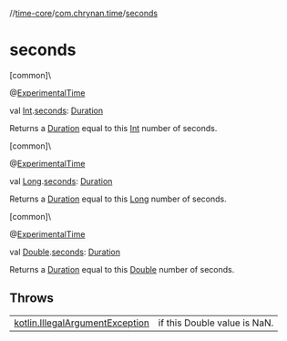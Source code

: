 //[time-core](../../index.md)/[com.chrynan.time](index.md)/[seconds](seconds.md)

# seconds

[common]\

@[ExperimentalTime](https://kotlinlang.org/api/latest/jvm/stdlib/kotlin.time/-experimental-time/index.html)

val [Int](https://kotlinlang.org/api/latest/jvm/stdlib/kotlin/-int/index.html).[seconds](seconds.md): [Duration](https://kotlinlang.org/api/latest/jvm/stdlib/kotlin.time/-duration/index.html)

Returns a [Duration](https://kotlinlang.org/api/latest/jvm/stdlib/kotlin.time/-duration/index.html) equal to this [Int](https://kotlinlang.org/api/latest/jvm/stdlib/kotlin/-int/index.html) number of seconds.

[common]\

@[ExperimentalTime](https://kotlinlang.org/api/latest/jvm/stdlib/kotlin.time/-experimental-time/index.html)

val [Long](https://kotlinlang.org/api/latest/jvm/stdlib/kotlin/-long/index.html).[seconds](seconds.md): [Duration](https://kotlinlang.org/api/latest/jvm/stdlib/kotlin.time/-duration/index.html)

Returns a [Duration](https://kotlinlang.org/api/latest/jvm/stdlib/kotlin.time/-duration/index.html) equal to this [Long](https://kotlinlang.org/api/latest/jvm/stdlib/kotlin/-long/index.html) number of seconds.

[common]\

@[ExperimentalTime](https://kotlinlang.org/api/latest/jvm/stdlib/kotlin.time/-experimental-time/index.html)

val [Double](https://kotlinlang.org/api/latest/jvm/stdlib/kotlin/-double/index.html).[seconds](seconds.md): [Duration](https://kotlinlang.org/api/latest/jvm/stdlib/kotlin.time/-duration/index.html)

Returns a [Duration](https://kotlinlang.org/api/latest/jvm/stdlib/kotlin.time/-duration/index.html) equal to this [Double](https://kotlinlang.org/api/latest/jvm/stdlib/kotlin/-double/index.html) number of seconds.

## Throws

| | |
|---|---|
| [kotlin.IllegalArgumentException](https://kotlinlang.org/api/latest/jvm/stdlib/kotlin/-illegal-argument-exception/index.html) | if this Double value is NaN. |
